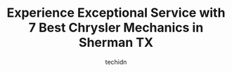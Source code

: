 ---
layout: ampstory
image: https://images.unsplash.com/photo-1583169215889-68d12eea7c1e?ixlib=rb-4.0.3&ixid=MnwxMjA3fDB8MHxwaG90by1wYWdlfHx8fGVufDB8fHx8&auto=format&fit=crop&w=640&h=853&q=80
author: techidn
featured: false
description: Looking for reliable and skilled Chrysler Mechanic in Sherman TX, USA? Your search ends here with the 7 best Chrysler Mechanic in town. With their expertise and commitment to delivering exce
title: Experience Exceptional Service with 7 Best Chrysler Mechanics in Sherman TX
cover:
   title: Experience Exceptional Service with 7 Best Chrysler Mechanics in Sherman TX
   subtitle: Rickpate
   background: https://images.unsplash.com/photo-1583169215889-68d12eea7c1e?ixlib=rb-4.0.3&ixid=MnwxMjA3fDB8MHxwaG90by1wYWdlfHx8fGVufDB8fHx8&auto=format&fit=crop&w=640&h=853&q=80

pages: 
 - layout: thirds
   top: <h1>#1 Sparx Automotive</h1>
   bottom: "<p>These guys are amazing. Drove all the way from Garland just to see what the new owner was like. Definitely exceeded expectations and will be bring all my vehicles here. G</p>"
   background: https://www.knot35.com/toplist/wp-content/uploads/2023/06/best-chrysler-mechanic-1-in-sherman-tx-1685831165.jpeg
   backgroundblur: true
 - layout: thirds
   top: <h1>#2 Motor Masters</h1>
   bottom: "<p>520 W Houston St, Sherman, TX 75090, United States</p>"
   background: https://www.knot35.com/toplist/wp-content/uploads/2023/06/best-chrysler-mechanic-2-in-sherman-tx-1685831166.jpeg
   cta:
      link: https://www.knot35.com/toplist/experience-exceptional-service-with-7-best-chrysler-mechanics-in-sherman-tx/
      text: Experience Exceptional Service with 7 Best Chrysler Mechanics in Sherman TX
 - layout: thirds
   top: <h1>#3 Walmart Auto Care Centers</h1>
   bottom: "<p>401 W US Hwy 82, Sherman, TX 75092, United States</p>"
   background: https://www.knot35.com/toplist/wp-content/uploads/2023/06/best-chrysler-mechanic-3-in-sherman-tx-1685831166.jpeg
   cta:
      link: https://www.knot35.com/toplist/experience-exceptional-service-with-7-best-chrysler-mechanics-in-sherman-tx/
      text: Experience Exceptional Service with 7 Best Chrysler Mechanics in Sherman TX
 - layout: thirds
   top: <h1>#4 Discount Auto Care</h1>
   bottom: "<p>1305 N Sam Rayburn Fwy, Sherman, TX 75090, United States</p>"
   background: https://images.unsplash.com/photo-1564951434112-64d74cc2a2d7?ixlib=rb-4.0.3&ixid=MnwxMjA3fDB8MHxwaG90by1wYWdlfHx8fGVufDB8fHx8&auto=format&fit=crop&w=640&h=853&q=80
   cta:
      link: https://www.knot35.com/toplist/experience-exceptional-service-with-7-best-chrysler-mechanics-in-sherman-tx/
      text: Experience Exceptional Service with 7 Best Chrysler Mechanics in Sherman TX
 - layout: thirds
   top: <h1>#5 A & B AUTOMOTIVE</h1>
   bottom: "<p>4114 Texoma Pkwy, Sherman, TX 75090, United States</p>"
   background: https://images.unsplash.com/photo-1567095761054-7a02e69e5c43?ixlib=rb-4.0.3&ixid=MnwxMjA3fDB8MHxwaG90by1wYWdlfHx8fGVufDB8fHx8&auto=format&fit=crop&w=640&h=853&q=80
   cta:
      link: https://www.knot35.com/toplist/experience-exceptional-service-with-7-best-chrysler-mechanics-in-sherman-tx/
      text: Experience Exceptional Service with 7 Best Chrysler Mechanics in Sherman TX
 - layout: thirds
   top: <h1>#6 Rons Roadside Repair</h1>
   bottom: "<p>2733 Hilltop Dr, Sherman, TX 75090, United States</p>"
   background: https://images.unsplash.com/photo-1614648718611-0635f29016cb?ixlib=rb-4.0.3&ixid=MnwxMjA3fDB8MHxwaG90by1wYWdlfHx8fGVufDB8fHx8&auto=format&fit=crop&w=640&h=853&q=80
   cta:
      link: https://www.knot35.com/toplist/experience-exceptional-service-with-7-best-chrysler-mechanics-in-sherman-tx/
      text: Experience Exceptional Service with 7 Best Chrysler Mechanics in Sherman TX
 - layout: thirds
   top: <h1>#7 Terrys Car Care Center</h1>
   bottom: "<p>2434 Texoma Pkwy, Sherman, TX 75090, United States</p>"
   background: https://images.unsplash.com/photo-1618005182384-a83a8bd57fbe?ixlib=rb-4.0.3&ixid=MnwxMjA3fDB8MHxwaG90by1wYWdlfHx8fGVufDB8fHx8&auto=format&fit=crop&w=640&h=853&q=80
   cta:
      link: https://www.knot35.com/toplist/experience-exceptional-service-with-7-best-chrysler-mechanics-in-sherman-tx/
      text: Experience Exceptional Service with 7 Best Chrysler Mechanics in Sherman TX
 - layout: thirds
   middle: Continue reading...
   background: https://images.unsplash.com/photo-1602536052359-ef94c21c5948?ixlib=rb-4.0.3&ixid=MnwxMjA3fDB8MHxwaG90by1wYWdlfHx8fGVufDB8fHx8&auto=format&fit=crop&w=640&h=853&q=80
   cta:
      link: https://www.knot35.com/toplist/experience-exceptional-service-with-7-best-chrysler-mechanics-in-sherman-tx/
      text: Experience Exceptional Service with 7 Best Chrysler Mechanics in Sherman TX
      
---